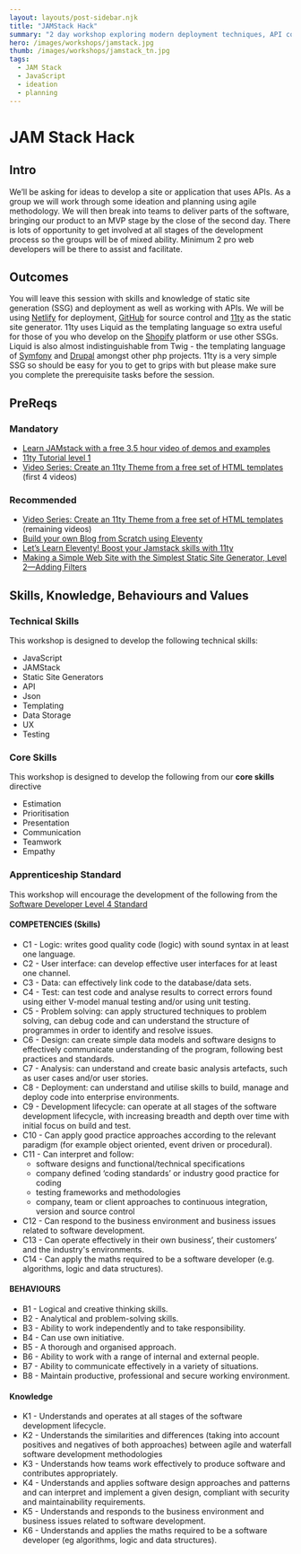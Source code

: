 ```yaml
---
layout: layouts/post-sidebar.njk
title: "JAMStack Hack"
summary: "2 day workshop exploring modern deployment techniques, API consuption, agile planning and abstraction. We'll be building a site or single page app for a made up product or service utalising various APIs to hold data, deliver content and more..."
hero: /images/workshops/jamstack.jpg
thumb: /images/workshops/jamstack_tn.jpg
tags:
  - JAM Stack
  - JavaScript
  - ideation
  - planning
---
```

# JAM Stack Hack 

## Intro

We’ll be asking for ideas to develop a site or application that uses APIs. As a group we will work through some ideation and planning using agile methodology. We will then break into teams to deliver parts of the software, bringing our product to an MVP stage by the close of the second day. There is lots of opportunity to get involved at all stages of the development process so the groups will be of mixed ability. Minimum 2 pro web developers will be there to assist and facilitate.

## Outcomes

You will leave this session with skills and knowledge of static site generation (SSG) and deployment as well as working with APIs. We will be using [Netlify](https://www.netlify.com/) for deployment, [GitHub](https://github.com/) for source control and [11ty](https://www.11ty.dev/) as the static site generator. 11ty uses Liquid as the templating language so extra useful for those of you who develop on the [Shopify](https://www.shopify.com/) platform or use other SSGs. Liquid is also almost indistinguishable from Twig - the templating language of [Symfony](https://symfony.com/) and [Drupal](https://www.drupal.org/) amongst other php projects. 11ty is a very simple SSG so should be easy for you to get to grips with but please make sure you complete the prerequisite tasks before the session.

## PreReqs

### Mandatory 

* [Learn JAMstack with a free 3.5 hour video of demos and examples](https://www.netlify.com/blog/2020/03/12/learn-jamstack-with-a-free-3.5-hour-video-of-demos-and-examples/)
* [11ty Tutorial level 1](https://www.zachleat.com/web/eleventy-tutorial-level-1/)
* [Video Series: Create an 11ty Theme from a free set of HTML templates](https://www.youtube.com/playlist?list=PLOSLUtJ_J3rrJ1R1qEf8CCEpV3GgbJGNr) (first 4 videos)

### Recommended

* [Video Series: Create an 11ty Theme from a free set of HTML templates](https://www.youtube.com/playlist?list=PLOSLUtJ_J3rrJ1R1qEf8CCEpV3GgbJGNr) (remaining videos)
* [Build your own Blog from Scratch using Eleventy](https://www.filamentgroup.com/lab/build-a-blog/)
* [Let’s Learn Eleventy! Boost your Jamstack skills with 11ty](https://www.netlify.com/blog/2020/04/09/lets-learn-eleventy-boost-your-jamstack-skills-with-11ty/)
* [Making a Simple Web Site with the Simplest Static Site Generator, Level 2—Adding Filters](https://medium.com/@11ty/making-a-simple-web-site-with-eleventy-level-2-1b356183377c)

## Skills, Knowledge, Behaviours and Values

### Technical Skills

This workshop is designed to develop the following technical skills:

* JavaScript
* JAMStack
* Static Site Generators
* API
* Json
* Templating 
* Data Storage
* UX
* Testing

### Core Skills

This workshop is designed to develop the following from our **core skills** directive

* Estimation
* Prioritisation
* Presentation
* Communication
* Teamwork
* Empathy

### Apprenticeship Standard

This workshop will encourage the development of the following from the [Software Developer Level 4 Standard](https://www.instituteforapprenticeships.org/apprenticeship-standards/software-developer/)

#### COMPETENCIES (Skills)
 * C1  - Logic: writes good quality code (logic) with sound syntax in at least one language.
 * C2 - User interface: can develop effective user interfaces for at least one channel.
 * C3 - Data: can effectively link code to the database/data sets.
 * C4 - Test: can test code and analyse results to correct errors found using either V-model manual testing and/or using unit testing.
 * C5 - Problem solving: can apply structured techniques to problem solving, can debug code and can understand the structure of programmes in order to identify and resolve issues.
 * C6 - Design: can create simple data models and software designs to effectively communicate understanding of the program, following best practices and standards.
 * C7 - Analysis: can understand and create basic analysis artefacts, such as user cases and/or user stories.
 * C8 - Deployment: can understand and utilise skills to build, manage and deploy code into enterprise environments.
 * C9 - Development lifecycle: can operate at all stages of the software development lifecycle, with increasing breadth and depth over time with initial focus on build and test.
 * C10 - Can apply good practice approaches according to the relevant paradigm (for example object oriented, event driven or procedural).
 * C11 - Can interpret and follow:
    * software designs and functional/technical specifications 
    * company defined ‘coding standards’ or industry good practice for coding 
    * testing frameworks and methodologies 
    * company, team or client approaches to continuous integration, version and source control 
 * C12 - Can respond to the business environment and business issues related to software development.
 * C13 - Can operate effectively in their own business’, their customers’ and the industry's environments.
 * C14 - Can apply the maths required to be a software developer (e.g. algorithms, logic and data structures).


#### BEHAVIOURS 
 * B1  - Logical and creative thinking skills.
 * B2  - Analytical and problem-solving skills.
 * B3  - Ability to work independently and to take responsibility.
 * B4  - Can use own initiative.
 * B5  - A thorough and organised approach.
 * B6  - Ability to work with a range of internal and external people.
 * B7  - Ability to communicate effectively in a variety of situations.
 * B8  - Maintain productive, professional and secure working environment.

#### Knowledge
 * K1 - Understands and operates at all stages of the software development lifecycle.
 * K2 - Understands the similarities and differences (taking into account positives and negatives of both approaches) between agile and waterfall software development methodologies 
 * K3 - Understands how teams work effectively to produce software and contributes appropriately.
 * K4 - Understands and applies software design approaches and patterns and can interpret and implement a given design, compliant with security and maintainability requirements.
 * K5 - Understands and responds to the business environment and business issues related to software development.
 * K6 - Understands and applies the maths required to be a software developer (eg algorithms, logic and data structures).

